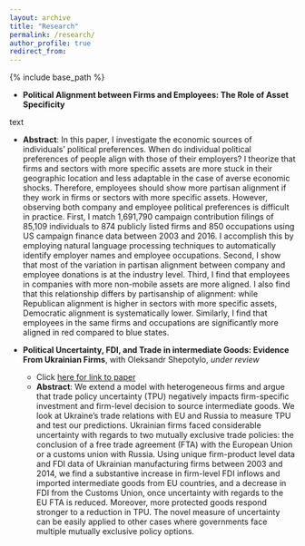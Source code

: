 ```yaml
---
layout: archive
title: "Research"
permalink: /research/
author_profile: true
redirect_from:
---
```


{% include base_path %}

* **Political Alignment between Firms and Employees: The Role of Asset Specificity**

<span style=“color:red;”>text</span>

  * **Abstract**: In this paper, I investigate the economic sources of individuals’ political
preferences. When do individual political preferences of people
align with those of their employers? I theorize that firms and sectors with more specific
assets are more stuck in their geographic location and less adaptable in the case of
averse economic shocks. Therefore, employees should show more partisan alignment
if they work in firms or sectors with more specific assets. However, observing both
company and employee political preferences is difficult in practice.
First, I match 1,691,790 campaign contribution filings of 85,109 individuals to 874
publicly listed firms and 850 occupations using US campaign finance data between
2003 and 2016. I accomplish this by employing natural language processing techniques
to automatically identify employer names and employee occupations. Second,
I show that most of the variation in partisan alignment between company
and employee donations is at the industry level. Third, I find that employees in companies with more non-mobile assets are more
aligned. I also find that this relationship
differs by partisanship of alignment: while Republican alignment is higher in sectors
with more specific assets, Democratic alignment is systematically lower. Similarly, I
find that employees in the same firms and occupations are significantly more aligned
in red compared to blue states.


* **Political Uncertainty, FDI, and Trade in intermediate Goods: Evidence From Ukrainian Firms**, with Oleksandr Shepotylo, _under review_
  * Click <span style=“color:blue;”>[here for link to paper](https://papers.ssrn.com/sol3/papers.cfm?abstract_id=2983695)</span>
  * **Abstract**: We extend a model with heterogeneous firms and argue that trade policy uncertainty (TPU) 
  negatively impacts firm-specific investment and firm-level decision to source intermediate goods. 
  We look at Ukraine’s trade relations with EU and Russia to measure
  TPU and test our predictions. Ukrainian firms faced considerable uncertainty
  with regards to two mutually exclusive trade policies: the conclusion of a free trade
  agreement (FTA) with the European Union or a customs union with Russia. Using
  unique firm-product level data and FDI data of Ukrainian manufacturing firms between
  2003 and 2014, we find a substantive increase in firm-level FDI inflows and
  imported intermediate goods from EU countries, and a decrease in FDI from the Customs
  Union, once uncertainty with regards to the EU FTA is reduced. Moreover,
  more protected goods respond stronger to a reduction in TPU. The novel measure
  of uncertainty can be easily applied to other cases where governments face multiple
  mutually exclusive policy options.
 
 
 
